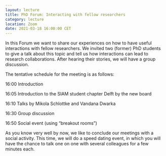 ```yaml
---
layout: lecture
title: PhD Forum: Interacting with fellow researchers
category: lecture
location: Zoom
date: 2021-03-18 16:00:00 CET
---
```

In this Forum we want to share our experiences on how to have useful interactions with fellow researchers. We invited two (former) PhD students to give a talk about this topic and tell us how interactions can lead to research collaborations. After hearing their stories, we will have a group discussion.

The tentative schedule for the meeting is as follows:

16:00 Introduction

16:05 Introduction to the SIAM student chapter Delft by the new board

16:10 Talks by Mikola Schlottke and Vandana Dwarka

16:30 Group discussion

16:50 Social event (using “breakout rooms”)

As you know very well by now, we like to conclude our meetings with a social activity. This time, we will do a speed dating event, in which you will have the chance to talk one on one with several colleagues for a few minutes each.